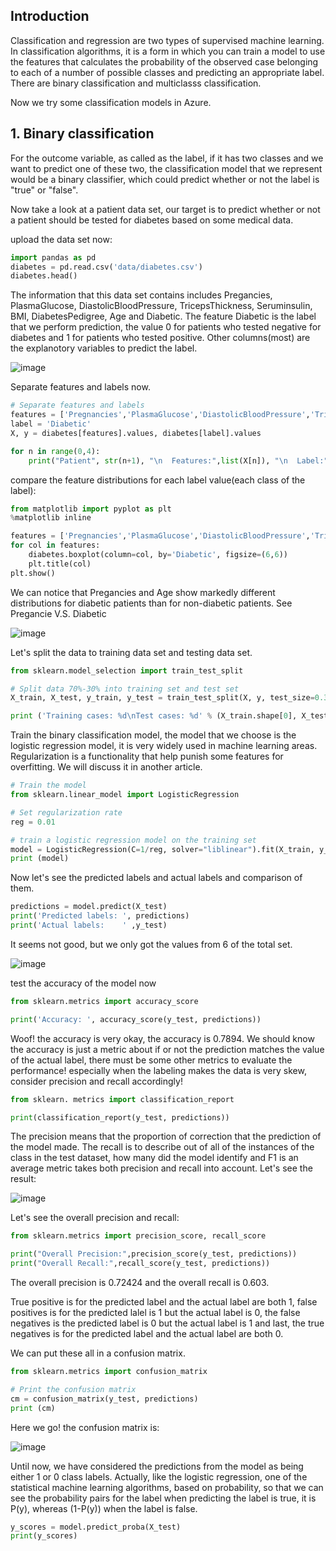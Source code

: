 ## Introduction

Classification and regression are two types of supervised machine learning. In classification algorithms, it is a form in which you can train a model to use the features that calculates the probability of the observed case belonging to each of a number of possible classes and predicting an appropriate label. There are binary classification and multiclasss classification.

Now we try some classification models in Azure.

## 1. Binary classification

For the outcome variable, as called as the label, if it has two classes and we want to predict one of these two, the classification model that we represent would be a binary classifier, which could predict whether or not the label is "true" or "false".

Now take a look at a patient data set, our target is to predict whether or not a patient should be tested for diabetes based on some medical data.

upload the data set now:

```python
import pandas as pd
diabetes = pd.read.csv('data/diabetes.csv')
diabetes.head()
```

The information that this data set contains includes Pregancies, PlasmaGlucose, DiastolicBloodPressure, TricepsThickness, Seruminsulin, BMI, DiabetesPedigree, Age and Diabetic. The feature Diabetic is the label that we perform prediction, the value 0 for patients who tested negative for diabetes and 1 for patients who tested positive. Other columns(most) are the explanotory variables to predict the label.

![image](https://user-images.githubusercontent.com/71245576/114948047-47742900-9e1c-11eb-9c80-0c6b58d0fbb2.png)

Separate features and labels now.

```python
# Separate features and labels
features = ['Pregnancies','PlasmaGlucose','DiastolicBloodPressure','TricepsThickness','SerumInsulin','BMI','DiabetesPedigree','Age']
label = 'Diabetic'
X, y = diabetes[features].values, diabetes[label].values

for n in range(0,4):
    print("Patient", str(n+1), "\n  Features:",list(X[n]), "\n  Label:", y[n])
```

compare the feature distributions for each label value(each class of the label):
```python
from matplotlib import pyplot as plt
%matplotlib inline

features = ['Pregnancies','PlasmaGlucose','DiastolicBloodPressure','TricepsThickness','SerumInsulin','BMI','DiabetesPedigree','Age']
for col in features:
    diabetes.boxplot(column=col, by='Diabetic', figsize=(6,6))
    plt.title(col)
plt.show()
```

We can notice that Pregancies and Age show markedly different distributions for diabetic patients than for non-diabetic patients. See Pregancie V.S. Diabetic

![image](https://user-images.githubusercontent.com/71245576/114948401-e731b700-9e1c-11eb-9195-5b92ea772da8.png)

Let's split the data to training data set and testing data set.

```python
from sklearn.model_selection import train_test_split

# Split data 70%-30% into training set and test set
X_train, X_test, y_train, y_test = train_test_split(X, y, test_size=0.30, random_state=0)

print ('Training cases: %d\nTest cases: %d' % (X_train.shape[0], X_test.shape[0]))
```
Train the binary classification model, the model that we choose is the logistic regression model, it is very widely used in machine learning areas. Regularization is a functionality that help punish some features for overfitting. We will discuss it in another article.

```python
# Train the model
from sklearn.linear_model import LogisticRegression

# Set regularization rate
reg = 0.01

# train a logistic regression model on the training set
model = LogisticRegression(C=1/reg, solver="liblinear").fit(X_train, y_train)
print (model)
```
Now let's see the predicted labels and actual labels and comparison of them.

```python
predictions = model.predict(X_test)
print('Predicted labels: ', predictions)
print('Actual labels:    ' ,y_test)
```

It seems not good, but we only got the values from 6 of the total set.

![image](https://user-images.githubusercontent.com/71245576/114948893-ee0cf980-9e1d-11eb-9861-91eebedfd25a.png)

test the accuracy of the model now

```python
from sklearn.metrics import accuracy_score

print('Accuracy: ', accuracy_score(y_test, predictions))
```

Woof! the accuracy is very okay, the accuracy is 0.7894. We should know the accuracy is just a metric about if or not the prediction matches the value of the actual label, there must be some other metrics to evaluate the performance! especially when the labeling makes the data is very skew, consider precision and recall accordingly!

```python
from sklearn. metrics import classification_report

print(classification_report(y_test, predictions))
```

The precision means that the proportion of correction that the prediction of the model made. The recall is to describe out of all of the instances of the class in the test dataset, how many did the model identify and F1 is an average metric takes both precision and recall into account. Let's see the result:

![image](https://user-images.githubusercontent.com/71245576/114949292-b3f02780-9e1e-11eb-8dae-399c85c91298.png)

Let's see the overall precision and recall:
```python
from sklearn.metrics import precision_score, recall_score

print("Overall Precision:",precision_score(y_test, predictions))
print("Overall Recall:",recall_score(y_test, predictions))
```

The overall precision is 0.72424 and the overall recall is 0.603.


True positive is for the predicted label and the actual label are both 1, false positives is for the predicted lalel is 1 but the actual label is 0, the false negatives is the predicted label is 0 but the actual label is 1 and last, the true negatives is for the predicted label and the actual label are both 0.

We can put these all in a confusion matrix.

```python
from sklearn.metrics import confusion_matrix

# Print the confusion matrix
cm = confusion_matrix(y_test, predictions)
print (cm)
```

Here we go! the confusion matrix is:

![image](https://user-images.githubusercontent.com/71245576/114949538-3a0c6e00-9e1f-11eb-98fd-ae54e2b9bb96.png)

Until now, we have considered the predictions from the model as being either 1 or 0 class labels. Actually, like the logistic regression, one of the statistical machine learning algorithms, based on probability, so that we can see the probability pairs for the label when predicting the label is true, it is P(y), whereas (1-P(y)) when the label is false.

```python
y_scores = model.predict_proba(X_test)
print(y_scores)
```




